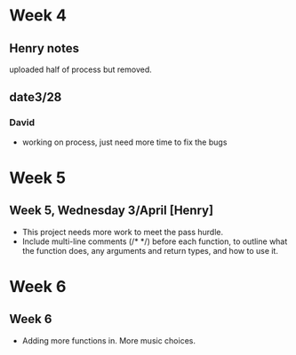 
# Week 4
## Henry notes
uploaded half of process but removed.

## date3/28

### David
- working on process, just need more time to fix the bugs

# Week 5

## Week 5, Wednesday 3/April [Henry]
- This project needs more work to meet the pass hurdle.
- Include multi-line comments (/* */) before each function, to outline what the function does, any arguments and return types, and how to use it.

# Week 6 

## Week 6
- Adding more functions in. More music choices. 



